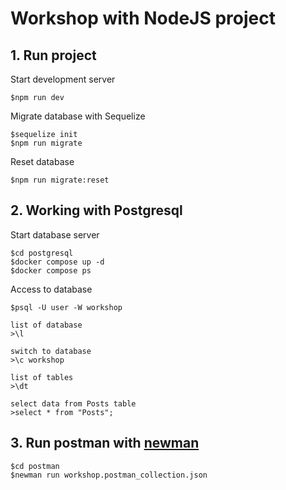 # Workshop with NodeJS project

## 1. Run project

Start development server
```
$npm run dev
```

Migrate database with Sequelize
```
$sequelize init
$npm run migrate
```

Reset database
```
$npm run migrate:reset
```

## 2. Working with Postgresql
Start database server
```
$cd postgresql
$docker compose up -d
$docker compose ps
```

Access to database
```
$psql -U user -W workshop

list of database
>\l 

switch to database
>\c workshop

list of tables
>\dt

select data from Posts table
>select * from "Posts";
```

## 3. Run postman with [newman](https://www.npmjs.com/package/newman)
```
$cd postman
$newman run workshop.postman_collection.json
```
